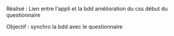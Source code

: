 Réalisé :
Lien entre l'appli et la bdd
amélioration du css
début du questionnaire

Objectif :
synchro la bdd avec le questionnaire

